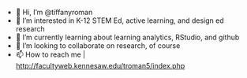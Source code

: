 - 👋 Hi, I’m @tiffanyroman
- 👀 I’m interested in K-12 STEM Ed, active learning, and design ed research
- 🌱 I’m currently learning about learning analytics, RStudio, and github
- 💞️ I’m looking to collaborate on research, of course
- 📫 How to reach me | http://facultyweb.kennesaw.edu/troman5/index.php

<!---
tiffanyroman/tiffanyroman is a ✨ special ✨ repository because its `README.md` (this file) appears on your GitHub profile.
You can click the Preview link to take a look at your changes.
--->
